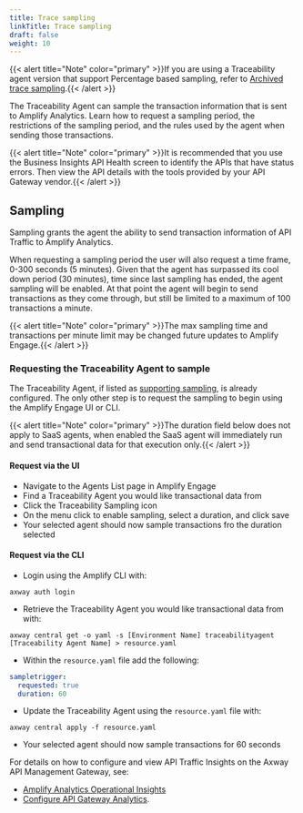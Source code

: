 ```yaml
---
title: Trace sampling
linkTitle: Trace sampling
draft: false
weight: 10
---
```

{{< alert title="Note" color="primary" >}}If you are using a Traceability agent version that support Percentage based sampling, refer to [Archived trace sampling](/docs/connect_manage_environ/connected_agent_common_reference/archive/trace_sampling).{{< /alert >}}

The Traceability Agent can sample the transaction information that is sent to Amplify Analytics. Learn how to request a sampling period, the restrictions of the sampling period, and the rules used by the agent when sending those transactions.

{{< alert title="Note" color="primary" >}}It is recommended that you use the Business Insights API Health screen to identify the APIs that have status errors. Then view the API details with the tools provided by your API Gateway vendor.{{< /alert >}}

## Sampling

Sampling grants the agent the ability to send transaction information of API Traffic to Amplify Analytics.

When requesting a sampling period the user will also request a time frame, 0-300 seconds (5 minutes). Given that the agent has surpassed its cool down period (30 minutes), time since last sampling has ended, the agent sampling will be enabled. At that point the agent will begin to send transactions as they come through, but still be limited to a maximum of 100 transactions a minute.

{{< alert title="Note" color="primary" >}}The max sampling time and transactions per minute limit may be changed future updates to Amplify Engage.{{< /alert >}}

### Requesting the Traceability Agent to sample

The Traceability Agent, if listed as [supporting sampling](/docs/connect_manage_environ#on-premise-Agent-Features), is already configured. The only other step is to request the sampling to begin using the Amplify Engage UI or CLI.

{{< alert title="Note" color="primary" >}}The duration field below does not apply to SaaS agents, when enabled the SaaS agent will immediately run and send transactional data for that execution only.{{< /alert >}}

#### Request via the UI

* Navigate to the Agents List page in Amplify Engage
* Find a Traceability Agent you would like transactional data from
* Click the Traceability Sampling icon
* On the menu click to enable sampling, select a duration, and click save
* Your selected agent should now sample transactions fro the duration selected
  
#### Request via the CLI

* Login using the Amplify CLI with:

```shell
axway auth login
```

* Retrieve the Traceability Agent you would like transactional data from with:
  
```shell
axway central get -o yaml -s [Environment Name] traceabilityagent [Traceability Agent Name] > resource.yaml
```

* Within the `resource.yaml` file add the following:
  
```yaml
sampletrigger:
  requested: true
  duration: 60
```

* Update the Traceability Agent using the `resource.yaml` file with:

```shell
axway central apply -f resource.yaml
```

* Your selected agent should now sample transactions for 60 seconds

For details on how to configure and view API Traffic Insights on the Axway API Management Gateway, see:

* [Amplify Analytics Operational Insights](https://docs.axway.com/bundle/axway-open-docs/page/docs/operational_insights/index.html)
* [Configure API Gateway Analytics](https://docs.axway.com/bundle/axway-open-docs/page/docs/apimanager_analytics/index.html).
